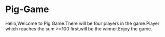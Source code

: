 # Pig-Game
Hello,Welcome to Pig Game.There will be four players in the game.Player which reaches the sum >=100 first,will be the winner.Enjoy the game.
